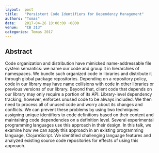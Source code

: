 ```yaml
--- 
layout:  post 
title:   "Persistent Code Identifiers for Dependency Management"
authors: "Tomas"
date:    2017-04-26 10:00:00 +0800
venue:   "CB 313"
categories: Tomas 2017
--- 
```

## Abstract

Code organization and distribution have mimicked name-addressable file
system
semantics: we name our code and group it in hierarchies of namespaces. We
bundle
such organized code in libraries and distribute it through global package
repositories. Depending on a repository policy, code in our library may have
name collisions with code in other libraries or previous versions of our
library. Beyond that, client code that depends on our library may only
require a
portion of its API. Library-level dependency tracking, however, enforces
unused
code to be always included. We then need to process all of unused code and
worry
about its changes and conflicts. We can prevent these problems by using two
techniques: assigning unique identifiers to code definitions based on their
content and maintaining code dependencies on a definition level. Several
experimental programming languages use this approach in their design. In
this
talk, we examine how we can apply this approach in an existing programming
language, ClojureScript. We identified challenging language features and
analyzed existing source code repositories for effects of using this
approach.


